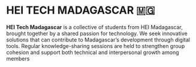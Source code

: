 # HEI TECH MADAGASCAR 🇲🇬 

**HEI Tech Madagascar** is a collective of students from HEI Madagascar, brought together by a shared passion for technology. We seek innovative solutions that can contribute to Madagascar’s development through digital tools. Regular knowledge-sharing sessions are held to strengthen group cohesion and support both technical and interpersonal growth among members
